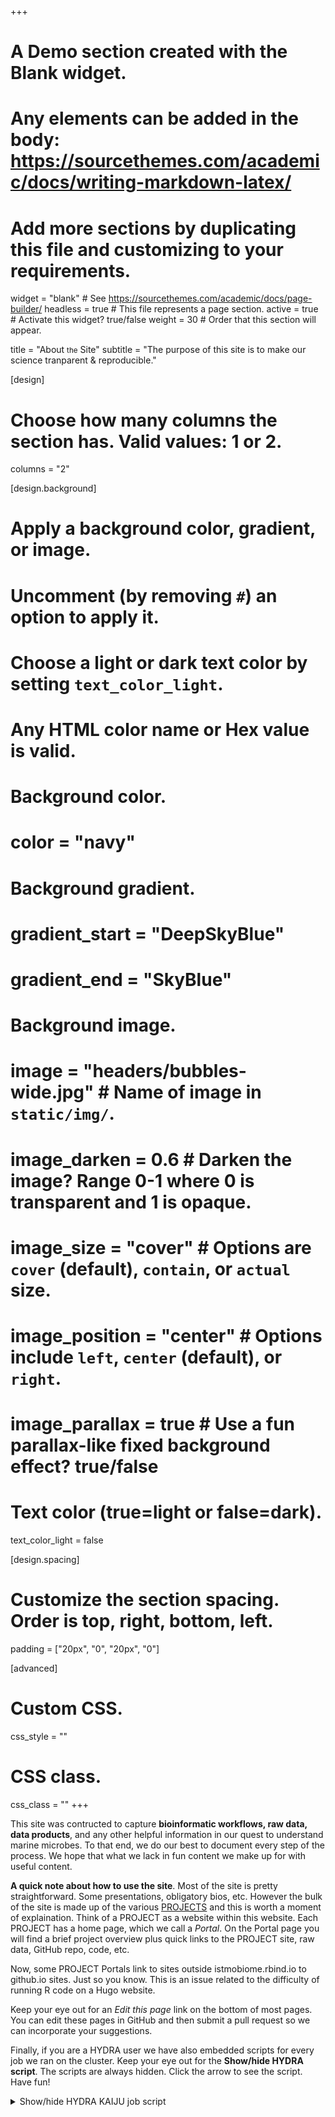 +++
# A Demo section created with the Blank widget.
# Any elements can be added in the body: https://sourcethemes.com/academic/docs/writing-markdown-latex/
# Add more sections by duplicating this file and customizing to your requirements.

widget = "blank"  # See https://sourcethemes.com/academic/docs/page-builder/
headless = true  # This file represents a page section.
active = true  # Activate this widget? true/false
weight = 30  # Order that this section will appear.

title = "About <small>the</small> Site"
subtitle = "The purpose of this site is to make our science tranparent & reproducible."

[design]
  # Choose how many columns the section has. Valid values: 1 or 2.
  columns = "2"

[design.background]
  # Apply a background color, gradient, or image.
  #   Uncomment (by removing `#`) an option to apply it.
  #   Choose a light or dark text color by setting `text_color_light`.
  #   Any HTML color name or Hex value is valid.

  # Background color.
  # color = "navy"

  # Background gradient.
  # gradient_start = "DeepSkyBlue"
  # gradient_end = "SkyBlue"

  # Background image.
#  image = "headers/bubbles-wide.jpg"  # Name of image in `static/img/`.
#  image_darken = 0.6  # Darken the image? Range 0-1 where 0 is transparent and 1 is opaque.
#  image_size = "cover"  #  Options are `cover` (default), `contain`, or `actual` size.
#  image_position = "center"  # Options include `left`, `center` (default), or `right`.
#  image_parallax = true  # Use a fun parallax-like fixed background effect? true/false

  # Text color (true=light or false=dark).
  text_color_light = false

[design.spacing]
  # Customize the section spacing. Order is top, right, bottom, left.
  padding = ["20px", "0", "20px", "0"]

[advanced]
 # Custom CSS.
 css_style = ""

 # CSS class.
 css_class = ""
+++

This site was contructed to capture **bioinformatic workflows, raw data, data products**, and any other helpful information in our quest to understand marine microbes. To that end, we do our best to document every step of the process. We hope that what we lack in fun content we make up for with useful content.

**A quick note about how to use the site**. Most of the site is pretty straightforward. Some presentations, obligatory bios, etc. However the bulk of the site is made up of the various [PROJECTS](#project) and this is worth a moment of explaination. Think of a PROJECT as a website within this website. Each PROJECT has a home page, which we call a *Portal*. On the Portal page you will find a brief project overview plus quick links to the PROJECT site, raw data, GitHub repo, code, etc.

Now, some PROJECT Portals link to sites outside istmobiome.rbind.io to github.io sites. Just so you know. This is an issue related to the difficulty of running R code on a Hugo website.

Keep your eye out for an <i class="fas fa-pencil-alt"> Edit this page</i> link on the bottom of most pages. You can edit these pages in GitHub and then submit a pull request so we can incorporate your suggestions.

Finally, if you are a HYDRA user we have also embedded  scripts for every job we ran on the cluster.  Keep your eye out for the **Show/hide HYDRA script**. The scripts are always hidden. Click the arrow to see the script. Have fun!

<details markdown="1"><summary>Show/hide HYDRA KAIJU job script</summary>
<pre><code>
# /bin/sh
# ----------------Parameters---------------------- #
#$ -S /bin/sh
#$ -pe mthread 20
#$ -q sThC.q
#$ -l mres=120G,h_data=6G,h_vmem=6G
#$ -cwd
#$ -j y
#$ -N job_04_taxonomic_classification_kaiju
#$ -o hydra_logs/job_04_taxonomic_classification_kaiju.job
#
# ----------------Modules------------------------- #
#
# ----------------Load Envs------------------- #
#
echo + `date` job $JOB_NAME started in $QUEUE with jobID=$JOB_ID on $HOSTNAME
echo + NSLOTS = $NSLOTS
#
export PATH=/home/scottjj/miniconda3:$PATH
export PATH=/home/scottjj/miniconda3/bin:$PATH
export PATH=/home/scottjj/miniconda3/envs/kaiju/bin:$PATH
export PATH=/home/scottjj/miniconda3/envs/krona/bin:$PATH
export PATH=/pool/genomics/stri_istmobiome/dbs/kaiju_db/:$PATH
#
#NOT SURE IF THE FOLLOWING TWO LINES ARE NEEDED
export PERL5LIB="/home/scottjj/miniconda3/envs/kaiju/lib/5.26.2"
export PERL5LIB="/home/scottjj/miniconda3/envs/kaiju/lib/5.26.2/x86_64-linux-thread-multi:$PERL5LIB"
# ----------------SETUP KAIJU Directories-------------- #
#
mkdir 07_TAXONOMY/KAIJU/
KAIJU='/pool/genomics/stri_istmobiome/data/seq/TRANS_WATER/07_TAXONOMY/KAIJU/'
K_FILES='/pool/genomics/stri_istmobiome/dbs/kaiju_db'
#
# ----------------Get Gene Files------------------- #
source activate anvio-6.1
#
anvi-get-sequences-for-gene-calls -c 03_CONTIGS/EP-contigs.db -o $KAIJU/EP_gene_calls.fna
anvi-get-sequences-for-gene-calls -c 03_CONTIGS/WA-contigs.db -o $KAIJU/WA_gene_calls.fna
#
source deactivate
#
# ----------------RUN KAIJU------------------- #
source activate kaiju
which kaiju
gcc --version
which perl
# ----------------AGAINST nr DB------------------- #
#
kaiju -t $K_FILES/nr_db/nodes.dmp -f $K_FILES/nr_db/nr_euk/kaiju_db_nr_euk.fmi -i $KAIJU/EP_gene_calls.fna -o $KAIJU/EP_kaiju_nr.out -z 16 -v
kaiju -t $K_FILES/nr_db/nodes.dmp -f $K_FILES/nr_db/nr_euk/kaiju_db_nr_euk.fmi -i $KAIJU/WA_gene_calls.fna -o $KAIJU/WA_kaiju_nr.out -z 16 -v
#
kaiju-addTaxonNames -t $K_FILES/nr_db/nodes.dmp -n $K_FILES/nr_db/names.dmp -i $KAIJU/EP_kaiju_nr.out -o $KAIJU/EP_kaiju_nr.names -r superkingdom,phylum,order,class,family,genus,species
kaiju-addTaxonNames -t $K_FILES/nr_db/nodes.dmp -n $K_FILES/nr_db/names.dmp -i $KAIJU/WA_kaiju_nr.out -o $KAIJU/WA_kaiju_nr.names -r superkingdom,phylum,order,class,family,genus,species
#
# ----------------AGAINST marine DB------------------- #
#
kaiju -t $K_FILES/marine_db/nodes.dmp -f $K_FILES/marine_db/marine_db/kaiju_db_mar.fmi -i $KAIJU/EP_gene_calls.fna -o $KAIJU/EP_kaiju_mar.out -z 16 -v
kaiju -t $K_FILES/marine_db/nodes.dmp -f $K_FILES/marine_db/marine_db/kaiju_db_mar.fmi -i $KAIJU/WA_gene_calls.fna -o $KAIJU/WA_kaiju_mar.out -z 16 -v
#
kaiju-addTaxonNames -t $K_FILES/marine_db/nodes.dmp -n $K_FILES/marine_db/names.dmp -i $KAIJU/EP_kaiju_mar.out -o $KAIJU/EP_kaiju_mar.names -r superkingdom,phylum,order,class,family,genus,species
kaiju-addTaxonNames -t $K_FILES/marine_db/nodes.dmp -n $K_FILES/marine_db/names.dmp -i $KAIJU/WA_kaiju_mar.out -o $KAIJU/WA_kaiju_mar.names -r superkingdom,phylum,order,class,family,genus,species
#
source deactivate
#
echo = `date` job $JOB_NAME don
</code></pre>
</details>
